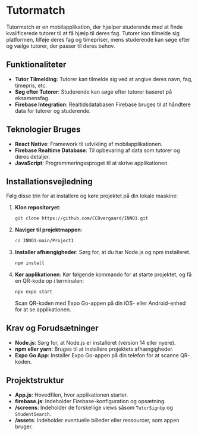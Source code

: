 
# Tutormatch

Tutormatch er en mobilapplikation, der hjælper studerende med at finde kvalificerede tutorer til at få hjælp til deres fag. Tutorer kan tilmelde sig platformen, tilføje deres fag og timepriser, mens studerende kan søge efter og vælge tutorer, der passer til deres behov.

## Funktionaliteter

- **Tutor Tilmelding**: Tutorer kan tilmelde sig ved at angive deres navn, fag, timepris, etc.
- **Søg efter Tutorer**: Studerende kan søge efter tutorer baseret på eksamensfag.
- **Firebase Integration**: Realtidsdatabasen Firebase bruges til at håndtere data for tutorer og studerende.

## Teknologier Bruges

- **React Native**: Framework til udvikling af mobilapplikationen.
- **Firebase Realtime Database**: Til opbevaring af data som tutorer og deres detaljer.
- **JavaScript**: Programmeringssproget til at skrive applikationen.

## Installationsvejledning

Følg disse trin for at installere og køre projektet på din lokale maskine:

1. **Klon repositoryet**:
   ```sh
   git clone https://github.com/CCOvergaard/INNO1.git
   ```
2. **Naviger til projektmappen**:
   ```sh
   cd INNO1-main/Project1
   ```
3. **Installer afhængigheder**:
   Sørg for, at du har Node.js og npm installeret.
   ```sh
   npm install
   ```
4. **Kør applikationen**:
   Kør følgende kommando for at starte projektet, og få en QR-kode op i terminalen:
   ```sh
   npx expo start
   ```

   Scan QR-koden med Expo Go-appen på din iOS- eller Android-enhed for at se applikationen.

## Krav og Forudsætninger

- **Node.js**: Sørg for, at Node.js er installeret (version 14 eller nyere).
- **npm eller yarn**: Bruges til at installere projektets afhængigheder.
- **Expo Go App**: Installer Expo Go-appen på din telefon for at scanne QR-koden.

## Projektstruktur

- **App.js**: Hovedfilen, hvor applikationen starter.
- **firebase.js**: Indeholder Firebase-konfiguration og opsætning.
- **/screens**: Indeholder de forskellige views såsom `TutorSignUp` og `StudentSearch`.
- **/assets**: Indeholder eventuelle billeder eller ressourcer, som appen bruger.

